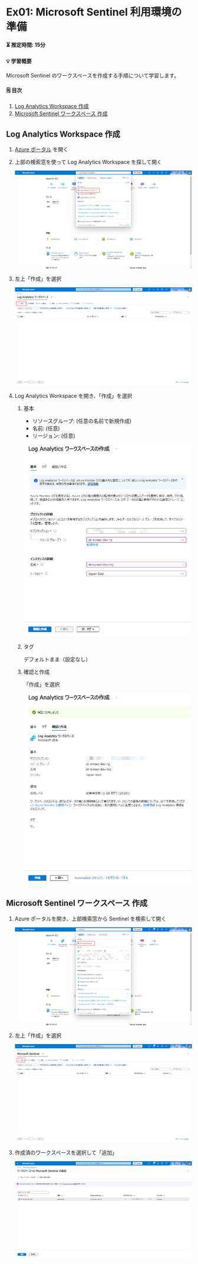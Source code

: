 # Ex01: Microsoft Sentinel 利用環境の準備

#### ⏳ 推定時間: 15分

#### 💡 学習概要

Microsoft Sentinel のワークスペースを作成する手順について学習します。

#### 🗒️ 目次

1. [Log Analytics Workspace 作成](#log-analytics-workspace-作成)
1. [Microsoft Sentinel ワークスペース 作成](#microsoft-sentinel-ワークスペース-作成)

## Log Analytics Workspace 作成

1. [Azure ポータル](https://portal.azure.com/) を開く

1. 上部の検索窓を使って Log Analytics Workspace を探して開く

    ![](../images/ex01/001-loganalyticsworkspace.png)

1. 左上「作成」を選択

    ![](../images/ex01/002-loganalyticsworkspace.png)

1. Log Analytics Workspace を開き、「作成」を選択
    1. 基本

        - リソースグループ: (任意の名前で新規作成)
        - 名前: (任意)
        - リージョン: (任意)
    
        ![](../images/ex01/003-loganalyticsworkspace.png)

    1. タグ

        デフォルトまま（設定なし）

    1. 確認と作成

        「作成」を選択

        ![](../images/ex01/004-loganalyticsworkspace.png)


## Microsoft Sentinel ワークスペース 作成

1. Azure ポータルを開き、上部検索窓から Sentinel を検索して開く

    ![](../images/ex01/101-sentinel.png)

1. 左上「作成」を選択

    ![](../images/ex01/102-sentinel.png)

1. 作成済のワークスペースを選択して「追加」

    ![](../images/ex01/103-sentinel.png)



